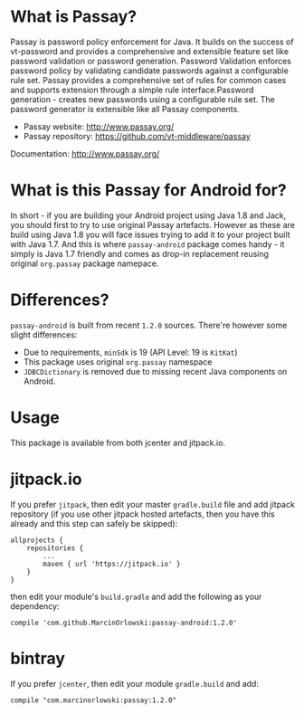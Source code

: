 What is Passay?
===============
Passay is password policy enforcement for Java. It builds on the success of vt-password and provides a comprehensive and extensible feature set like password validation or password generation. Password Validation enforces password policy by validating candidate passwords against a configurable rule set. Passay provides a comprehensive set of rules for common cases and supports extension through a simple rule interface.Password generation - creates new passwords using a configurable rule set. The password generator is extensible like all Passay components.

 * Passay website: http://www.passay.org/
 * Passay repository: https://github.com/vt-middleware/passay

Documentation: http://www.passay.org/

What is this Passay for Android for?
====================================
In short - if you are building your Android project using Java 1.8 and Jack, you should first to try
to use original Passay artefacts. However as these are build using Java 1.8 you will face issues trying
to add it to your project built with Java 1.7. And this is where `passay-android` package comes handy - it
simply is Java 1.7 friendly and comes as drop-in replacement reusing original `org.passay` package namepace.

Differences?
============

`passay-android` is built from recent `1.2.0` sources. There're however some slight differences:

* Due to requirements, `minSdk` is 19 (API Level: 19 is `KitKat`)
* This package uses original `org.passay` namespace
* `JDBCDictionary` is removed due to missing recent Java components on Android.

Usage
=====

This package is available from both jcenter and jitpack.io.


jitpack.io
==========

If you prefer `jitpack`, then edit your master `gradle.build` file and add jitpack repository (if
you use other jitpack hosted artefacts, then you have this already and this step can safely be
skipped):

    allprojects {
        repositories {
			...
			maven { url 'https://jitpack.io' }
		}
	}

then edit your module's `build.gradle` and add the following as your dependency:

    compile 'com.github.MarcinOrlowski:passay-android:1.2.0'


bintray
=======

If you prefer `jcenter`, then edit your module `gradle.build` and add:

    compile "com.marcinorlowski:passay:1.2.0"
